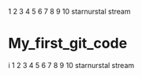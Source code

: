 1
2
3
4
5
6
7
8
9
10
starnurstal stream
# My_first_git_code
i
1
2
3
4
5
6
7
8
9
10
starnurstal stream

